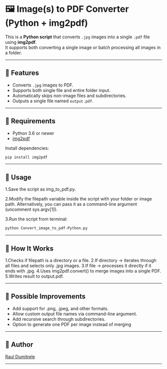 # 🖼️ Image(s) to PDF Converter (Python + img2pdf)

This is a **Python script** that converts `.jpg` images into a single `.pdf` file using **img2pdf**.  
It supports both converting a single image or batch processing all images in a folder.

---

## 🔹 Features

- Converts `.jpg` images to PDF.
- Supports both single file and entire folder input.
- Automatically skips non-image files and subdirectories.
- Outputs a single file named `output.pdf`.

---

## 🔹 Requirements

- Python 3.6 or newer
- [img2pdf](https://pypi.org/project/img2pdf/)

Install dependencies:

```bash
pip install img2pdf
```

---

## 🔹 Usage

1.Save the script as img_to_pdf.py.

2.Modify the filepath variable inside the script with your folder or image path.
Alternatively, you can pass it as a command-line argument (uncomment sys.argv[1]).

3.Run the script from terminal:

```bash
python Convert_image_to_pdf-Python.py

```

---

## 🔹 How It Works

1.Checks if filepath is a directory or a file.
2.If directory → iterates through all files and selects only .jpg images.
3.If file → processes it directly if it ends with .jpg.
4.Uses img2pdf.convert() to merge images into a single PDF.
5.Writes result to output.pdf.

---

## 🔹 Possible Improvements

- Add support for .png, .jpeg, and other formats.
- Allow custom output file names via command-line argument.
- Add recursive search through subdirectories.
- Option to generate one PDF per image instead of merging

---

## 🔹 Author

[Raul Dumitrele](https://github.com/Raul-Dumitrele)

---
